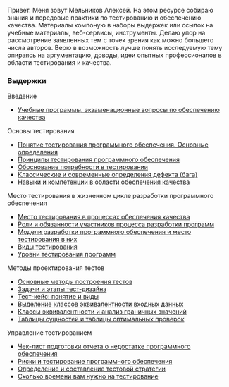 Привет. Меня зовут Мельников Алексей. На этом ресурсе собираю знания и передовые практики по тестированию и обеспечению качества. Материалы компоную в наборы выдержек или ссылок на учебные материалы, веб-сервисы, инструменты. Делаю упор на рассмотрение заявленных тем с точек зрения как можно большего числа авторов. Верю в возможность лучше понять исследуемую тему опираясь на аргументацию, доводы, идеи опытных профессионалов в области тестирования и качества.   

### Выдержки

Введение

* [Учебные программы, экзаменационные вопросы по обеспечению качества](2016-08-14-educational-programs-exam-questions-and-literature.md)

Основы тестирования

* [Понятие тестирования программного обеспечения. Основные определения](2017-05-07-software-testing-list-of-definitions.md)
* [Принципы тестирования программного обеспечения](/2017-07-30-principles-of-software-testing.md)
* [Обоснование потребности в тестировании](2017-05-25-need-for-testing.md)
* [Классические и современные определения дефекта \(бага\)](2017-07-09-definition-of-the-defect-software.md)
* [Навыки и компетенции в области обеспечения качества](2018-02-15-skills-and-competences-in-the-field-of-quality-assurancemd.md)

Место тестирования в жизненном цикле разработки программного обеспечения

* [Место тестирования в процессах обеспечения качества](2017-05-28-place-of-testing.md)
* [Роли и обязанности участников процесса разработки программ](2017-12-03-roles-and-responsibilities-of-software-development-participants.md)
* [Модели разработки программного обеспечения и место тестирования в них](2017-08-21-models-of-software-development.md)
* [Виды тестирования](2017-05-08-types-of-software-testingmd.md)
* [Уровни тестирования программ](2017-08-27-levels-of-testing.md)

Методы проектирования тестов

* [Основные методы построения тестов](2018-02-20-basic-methods-of-building-tests.md)
* [Задачи и этапы тест-дизайна](2018-02-14-tasks-and-stages-of-the-test-design.md)
* [Тест-кейс: понятие и виды](2017-10-09-test-case.md)
* [Выделение классов эквивалентности входных данных](2018-02-16-selection-of-equivalence-classes.md)
* [Классы эквивалентности и анализ граничных значений](2016-09-04-equivalence-classes-and-boundary-value-analysis.md)
* [Таблицы сущностей и таблицы оптимальных проверок](2018-02-19-entity-tables-and-optimal-test-tables.md)

Управление тестированием

* [Чек-лист подготовки отчета о недостатке программного обеспечения](2017-02-12-bug-report.md)
* [Риски и тестирование программного обеспечения](2018-02-25-risks-and-software-testingmd.md)
* [Определение и составление тестовой стратегии](2018-02-16-defining-and-drafting-a-test-strategy.md)
* [Сколько времени вам нужно на тестирование](2018-02-22-how-much-time-do-you-need-to-testmd.md)


